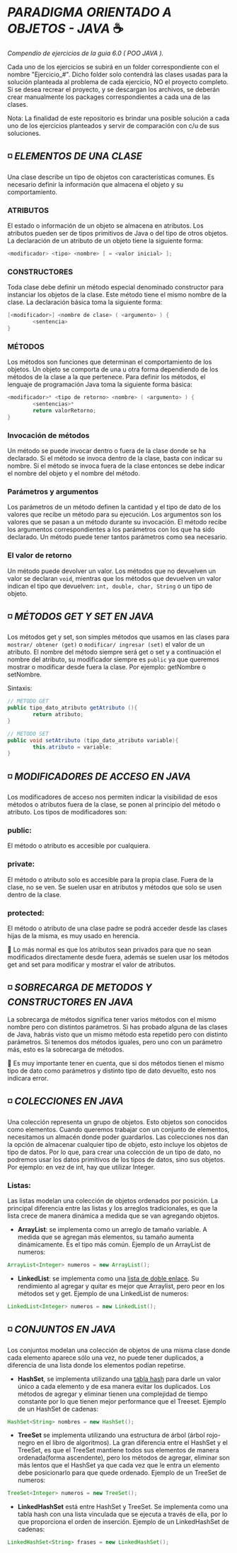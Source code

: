 # *PARADIGMA ORIENTADO A OBJETOS - JAVA*  :coffee:

_Compendio de ejercicios de la guia 6.0 ( POO JAVA )._

Cada uno de los ejercicios se subirá en un folder correspondiente con el nombre "Ejercicio_#". Dicho folder solo contendrá las clases usadas para la solución planteada al problema de cada ejercicio, NO el proyecto completo. Si se desea recrear el proyecto, y se descargan los archivos, se deberán crear manualmente los packages correspondientes a cada una de las clases.

Nota: La finalidad de este repositorio es brindar una posible solución a cada uno de los ejercicios planteados y servir de comparación con c/u de sus soluciones.

## :white_medium_small_square: *ELEMENTOS DE UNA CLASE*
Una clase describe un tipo de objetos con características comunes. Es necesario definir la
información que almacena el objeto y su comportamiento.

### ATRIBUTOS
El estado o información de un objeto se almacena en atributos. Los atributos pueden ser de
tipos primitivos de Java o del tipo de otros objetos. La
declaración de un atributo de un objeto tiene la siguiente forma:
```java
<modificador> <tipo> <nombre> [ = <valor inicial> ];
```

### CONSTRUCTORES
Toda clase debe definir un método especial denominado
constructor para instanciar los objetos de la clase. Este método tiene el mismo nombre de
la clase. La declaración básica toma la siguiente forma:
```java
[<modificador>] <nombre de clase> ( <argumento> ) {
        <sentencia>
}
```

### MÉTODOS
Los métodos son funciones que determinan el comportamiento de los objetos. Un objeto se
comporta de una u otra forma dependiendo de los métodos de la clase a la que pertenece.
Para definir los métodos, el lenguaje de programación Java toma la
siguiente forma básica:
```java
<modificador>* <tipo de retorno> <nombre> ( <argumento> ) {
        <sentencias>*
        return valorRetorno;
}
```
### Invocación de métodos 
Un método se puede invocar dentro o fuera de la clase donde se ha declarado. Si el método
se invoca dentro de la clase, basta con indicar su nombre. Si el método se invoca fuera de la
clase entonces se debe indicar el nombre del objeto y el nombre del método.

### Parámetros y argumentos 
Los parámetros de un método definen la cantidad y el tipo de dato de los valores que recibe
un método para su ejecución. Los argumentos son los valores que se pasan a un método
durante su invocación. El método recibe los argumentos correspondientes a los parámetros
con los que ha sido declarado. Un método puede tener tantos parámetros como sea
necesario.

### El valor de retorno 
Un método puede devolver un valor. Los métodos que no devuelven un valor se declaran
 ```void```, mientras que los métodos que devuelven un valor indican el tipo que devuelven: ```int,
double, char, String``` o un tipo de objeto.

## :white_medium_small_square: *MÉTODOS GET Y SET EN JAVA* 
Los métodos get y set, son simples métodos que usamos en las clases para ```mostrar/ obtener (get)``` o ```modificar/ ingresar (set)``` el valor de un atributo. El nombre del método siempre será get o set y a continuación el nombre del atributo, su modificador siempre es ```public``` ya que queremos mostrar o modificar desde fuera la clase. Por ejemplo: getNombre o setNombre.

Sintaxis: 
```java
// METODO GET
public tipo_dato_atributo getAtributo (){
        return atributo;
}

// METODO SET
public void setAtributo (tipo_dato_atributo variable){
        this.atributo = variable;
}
```

## :white_medium_small_square: *MODIFICADORES DE ACCESO EN JAVA* 
Los modificadores de acceso nos permiten indicar la visibilidad de esos métodos o atributos fuera de la clase, se ponen al principio del método o atributo. 
Los tipos de modificadores son: 

### public:
El método o atributo es accesible por cualquiera.
### private:
El método o atributo solo es accesible para la propia clase. Fuera de la clase, no se ven. Se suelen usar en atributos y métodos que solo se usen dentro de la 
clase.
### protected:
El método o atributo de una clase padre se podrá acceder desde las clases hijas de la misma, es muy usado en herencia. 

:rotating_light: Lo más normal es que los atributos sean privados para que no sean modificados directamente desde fuera, además se suelen usar los métodos get and set para modificar y mostrar el valor de atributos.

## :white_medium_small_square: *SOBRECARGA DE METODOS Y CONSTRUCTORES EN JAVA*
La sobrecarga de métodos significa tener varios métodos con el mismo nombre pero con distintos parámetros. 
Si has probado alguna de las clases de Java, habrás visto que un mismo método esta repetido pero con distinto parámetros.
Si tenemos dos métodos iguales, pero uno con un parámetro más, esto es la sobrecarga de métodos. 

:rotating_light: Es muy importante tener en cuenta, que si dos métodos tienen el mismo tipo de dato como parámetros y distinto tipo de dato devuelto, esto nos indicara error.

##  :white_medium_small_square: *COLECCIONES EN JAVA*

Una colección representa un grupo de objetos. Esto objetos son conocidos como
elementos. Cuando queremos trabajar con un conjunto de elementos, necesitamos un
almacén donde poder guardarlos. Las colecciones nos dan la opción de almacenar
cualquier tipo de objeto, esto incluye los objetos de tipo de datos. Por lo que, para crear una
colección de un tipo de dato, no podremos usar los datos primitivos de los tipos de datos,
sino sus objetos. Por ejemplo: en vez de int, hay que utilizar Integer.

### Listas:
Las listas modelan una colección de objetos ordenados por posición. La principal diferencia
entre las listas y los arreglos tradicionales, es que la lista crece de manera dinámica a medida
que se van agregando objetos.

* **ArrayList**: se implementa como un arreglo de tamaño variable. A medida que se agregan
más elementos, su tamaño aumenta dinámicamente. Es el tipo más común.
Ejemplo de un ArrayList de numeros:

```java
ArrayList<Integer> numeros = new ArrayList();
```

* **LinkedList**: se implementa como una [lista de doble enlace](https://www.deltapci.com/java-listas-doblemente-enlazadas/). Su rendimiento al agregar y
quitar es mejor que Arraylist, pero peor en los métodos set y get.
Ejemplo de una LinkedList de numeros:

```java
LinkedList<Integer> numeros = new LinkedList();
```

## :white_medium_small_square: *CONJUNTOS EN JAVA* 

Los conjuntos modelan una colección de objetos de una misma clase donde cada elemento
aparece sólo una vez, no puede tener duplicados, a diferencia de una lista donde los
elementos podían repetirse.

* **HashSet**, se implementa utilizando una [tabla hash](https://latam.kaspersky.com/blog/que-es-un-hash-y-como-funciona/2806/#:~:text=10%20Abr%202014-,Una%20funci%EF%BF%B3n%20criptogr%EF%BF%A1fica%20hash-%20usualmente%20conocida%20como%20) para darle un valor único a cada
elemento y de esa manera evitar los duplicados. Los métodos de agregar y eliminar
tienen una complejidad de tiempo constante por lo que tienen mejor performance que
el Treeset.
Ejemplo de un HashSet de cadenas:

```java
HashSet<String> nombres = new HashSet();
```

* **TreeSet** se implementa utilizando una estructura de árbol (árbol rojo-negro en el libro de
algoritmos). La gran diferencia entre el HashSet y el TreeSet, es que el TreeSet mantiene
todos sus elementos de manera ordenada(forma ascendente), pero los métodos de
agregar, eliminar son más lentos que el HashSet ya que cada vez que le entra un
elemento debe posicionarlo para que quede ordenado.
Ejemplo de un TreeSet de numeros:

```java
TreeSet<Integer> numeros = new TreeSet();
```

* **LinkedHashSet** está entre HashSet y TreeSet. Se implementa como una tabla hash con
una lista vinculada que se ejecuta a través de ella, por lo que proporciona el orden de
inserción.
Ejemplo de un LinkedHashSet de cadenas:

```java
LinkedHashSet<String> frases = new LinkedHashSet();
```
